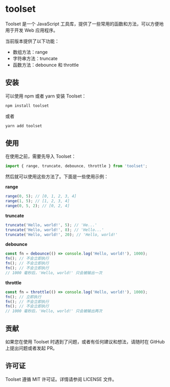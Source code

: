 # toolset

Toolset 是一个 JavaScript 工具库，提供了一些常用的函数和方法，可以方便地用于开发 Web 应用程序。

当前版本提供了以下功能：

- 数组方法：range
- 字符串方法：truncate
- 函数方法：debounce 和 throttle



## 安装

可以使用 npm 或者 yarn 安装 Toolset：

```bash
npm install toolset
```

或者

```bash
yarn add toolset
```



## 使用

在使用之前，需要先导入 Toolset：

```js
import { range, truncate, debounce, throttle } from 'toolset';
```

然后就可以使用这些方法了。下面是一些使用示例：

**range**
```js
range(0, 5); // [0, 1, 2, 3, 4]
range(1, 5); // [1, 2, 3, 4]
range(0, 5, 2); // [0, 2, 4]
```

**truncate**
```js
truncate('Hello, world!', 5); // 'He...'
truncate('Hello, world!', 8); // 'Hello...'
truncate('Hello, world!', 20); // 'Hello, world!'
```

**debounce**
```js
const fn = debounce(() => console.log('Hello, world!'), 1000);
fn(); // 不会立即执行
fn(); // 不会立即执行
fn(); // 不会立即执行
// 1000 毫秒后，'Hello, world!' 只会被输出一次
```

**throttle**
```js
const fn = throttle(() => console.log('Hello, world!'), 1000);
fn(); // 立即执行
fn(); // 不会立即执行
fn(); // 不会立即执行
// 1000 毫秒后，'Hello, world!' 只会被输出两次
```



## 贡献

如果您在使用 Toolset 时遇到了问题，或者有任何建议和想法，请随时在 GitHub 上提出问题或者发起 PR。



## 许可证

Toolset 遵循 MIT 许可证。详情请参阅 LICENSE 文件。